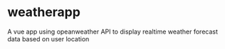 # weatherapp
A vue app using opeanweather API to display realtime weather forecast data based on user location
